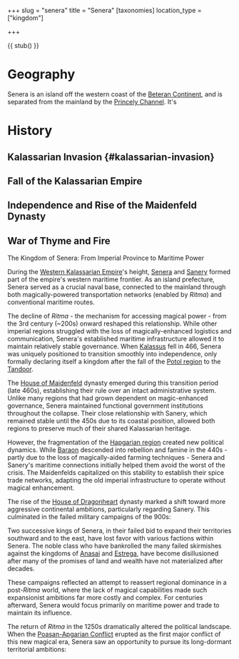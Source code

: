 +++
slug = "senera"
title = "Senera"
[taxonomies]
location_type = ["kingdom"]

+++

{{ stub() }}

# Geography

Senera is an island off the western coast of the
[Beteran Continent](@/locations/betera.md), and is separated from the mainland
by the [Princely Channel](@/locations/princely-channel.md). It's 

# History

## Kalassarian Invasion {#kalassarian-invasion}

## Fall of the Kalassarian Empire

## Independence and Rise of the Maidenfeld Dynasty

## War of Thyme and Fire

The Kingdom of Senera: From Imperial Province to Maritime Power

During the
[Western Kalassarian Empire](@/organizations/western-kalassarian-empire.md)'s
height, [Senera](@/locations/senera.md) and [Sanery](@/locations/sanery.md)
formed part of the empire's western maritime frontier. As an island prefecture,
Senera served as a crucial naval base, connected to the mainland through both
magically-powered transportation networks (enabled by _Ritma_) and conventional
maritime routes.

The decline of _Ritma_ - the mechanism for accessing magical power - from the
3rd century (~200s) onward reshaped this relationship. While other imperial
regions struggled with the loss of magically-enhanced logistics and
communication, Senera's established maritime infrastructure allowed it to
maintain relatively stable governance. When [Kalassus](@/locations/kalassus.md)
fell in 466, Senera was uniquely positioned to transition smoothly into
independence, only formally declaring itself a kingdom after the fall of the
[Potol region](@/locations/tanduaria.md#kalassarian-potol) to the
[Tandoor](@/ethnicities/tandoor.md).

The [House of Maidenfeld](@/families/maidenfeld.md) dynasty emerged during this
transition period (late 460s), establishing their rule over an intact
administrative system. Unlike many regions that had grown dependent on
magic-enhanced governance, Senera maintained functional government institutions
throughout the collapse. Their close relationship with Sanery, which remained
stable until the 450s due to its coastal position, allowed both regions to
preserve much of their shared Kalassarian heritage.

However, the fragmentation of the [Hapgarian region](@/locations/hapgaria.md)
created new political dynamics. While [Baraon](@/locations/baraon.md) descended
into rebellion and famine in the 440s - partly due to the loss of
magically-aided farming techniques - Senera and Sanery's maritime connections
initially helped them avoid the worst of the crisis. The Maidenfelds capitalized
on this stability to establish their spice trade networks, adapting the old
imperial infrastructure to operate without magical enhancement.

The rise of the [House of Dragonheart](@/families/dragonheart.md) dynasty marked
a shift toward more aggressive continental ambitions, particularly regarding
Sanery. This culminated in the failed military campaigns of the 900s:

Two successive kings of Senera, in their failed bid to expand their territories
southward and to the east, have lost favor with various factions within Senera.
The noble class who have bankrolled the many failed skirmishes against the
kingdoms of [Anasai](@/organizations/kingdom-of-anasai.md) and
[Estrega](@/organizations/kingdom-of-estrega.md), have become disillusioned
after many of the promises of land and wealth have not materialized after
decades.

These campaigns reflected an attempt to reassert regional dominance in a
post-_Ritma_ world, where the lack of magical capabilities made such
expansionist ambitions far more costly and complex. For centuries afterward,
Senera would focus primarily on maritime power and trade to maintain its
influence.

The return of _Ritma_ in the 1250s dramatically altered the political landscape.
When the [Poasan-Apgarian Conflict](@/events/poasan-apgarian-conflict.md)
erupted as the first major conflict of this new magical era, Senera saw an
opportunity to pursue its long-dormant territorial ambitions:

